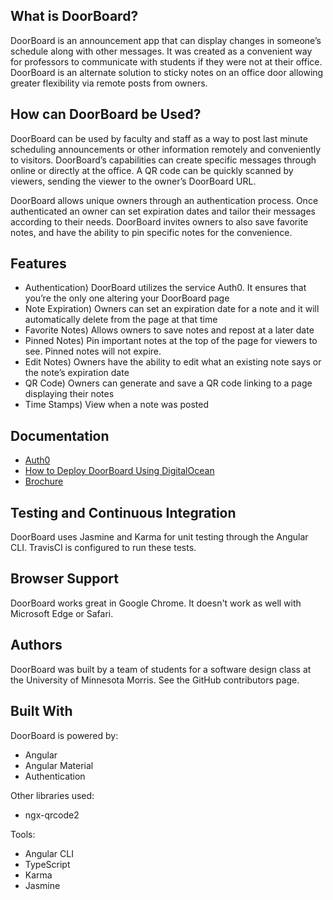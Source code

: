 
## What is DoorBoard?
DoorBoard is an announcement app that can display changes in someone’s schedule along with other messages. It was created as a convenient way for professors to communicate with students if they were not at their office. DoorBoard is an alternate solution to sticky notes on an office door allowing greater flexibility via remote posts from owners. 

## How can DoorBoard be Used?
DoorBoard can be used by faculty and staff as  a way to post last minute scheduling announcements or other information remotely and conveniently to visitors. DoorBoard’s capabilities can create specific messages through online or directly at the office. A QR code can be quickly scanned by viewers, sending the viewer to the owner’s DoorBoard URL. 

DoorBoard allows unique owners through an authentication process. Once authenticated an owner can set expiration dates and tailor their messages according to their needs. DoorBoard invites owners to also save favorite notes, and have the ability to pin specific notes for the convenience.

## Features
- Authentication) DoorBoard utilizes the service Auth0. It ensures that you’re the only one altering your DoorBoard page
- Note Expiration) Owners can set an expiration date for a note and it will automatically  delete from the page at that time
- Favorite Notes) Allows owners to save notes and repost at a later date
- Pinned Notes) Pin important notes at the top of the page for viewers to see. Pinned notes will not expire.
- Edit Notes) Owners have the ability to edit what an existing note says or the note’s expiration date
- QR Code) Owners can generate and save a QR code linking to a page displaying their notes
- Time Stamps) View when a note was posted

## Documentation
- [Auth0](Auth0.md)
- [How to Deploy DoorBoard Using DigitalOcean](DEPLOYMENT.md) 
- [Brochure](brochure.pdf)

## Testing and Continuous Integration
DoorBoard uses Jasmine and Karma for unit testing through the Angular CLI. TravisCI is configured to run these tests. 

## Browser Support
DoorBoard works great in Google Chrome. It doesn't work as well with Microsoft Edge or Safari.

## Authors
DoorBoard was built by a team of students for a software design class at the University of Minnesota Morris. See the GitHub contributors page.

## Built With 

DoorBoard is powered by:
- Angular
- Angular Material
- Authentication

Other libraries used:
- ngx-qrcode2

Tools:
- Angular CLI
- TypeScript
- Karma
- Jasmine

